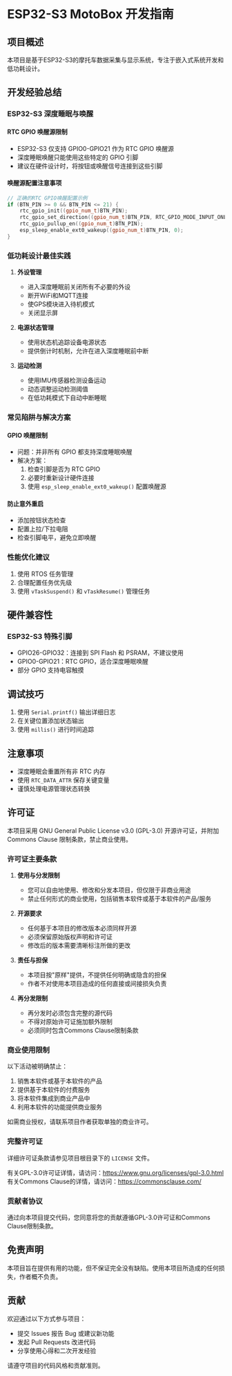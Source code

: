 # ESP32-S3 MotoBox 开发指南

## 项目概述
本项目是基于ESP32-S3的摩托车数据采集与显示系统，专注于嵌入式系统开发和低功耗设计。

## 开发经验总结

### ESP32-S3 深度睡眠与唤醒

#### RTC GPIO 唤醒源限制
- ESP32-S3 仅支持 GPIO0-GPIO21 作为 RTC GPIO 唤醒源
- 深度睡眠唤醒只能使用这些特定的 GPIO 引脚
- 建议在硬件设计时，将按钮或唤醒信号连接到这些引脚

#### 唤醒源配置注意事项
```cpp
// 正确的RTC GPIO唤醒配置示例
if (BTN_PIN >= 0 && BTN_PIN <= 21) {
    rtc_gpio_init((gpio_num_t)BTN_PIN);
    rtc_gpio_set_direction((gpio_num_t)BTN_PIN, RTC_GPIO_MODE_INPUT_ONLY);
    rtc_gpio_pullup_en((gpio_num_t)BTN_PIN);
    esp_sleep_enable_ext0_wakeup((gpio_num_t)BTN_PIN, 0); 
}
```

### 低功耗设计最佳实践

1. **外设管理**
   - 进入深度睡眠前关闭所有不必要的外设
   - 断开WiFi和MQTT连接
   - 使GPS模块进入待机模式
   - 关闭显示屏

2. **电源状态管理**
   - 使用状态机追踪设备电源状态
   - 提供倒计时机制，允许在进入深度睡眠前中断

3. **运动检测**
   - 使用IMU传感器检测设备运动
   - 动态调整运动检测阈值
   - 在低功耗模式下自动中断睡眠

### 常见陷阱与解决方案

#### GPIO 唤醒限制
- 问题：并非所有 GPIO 都支持深度睡眠唤醒
- 解决方案：
  1. 检查引脚是否为 RTC GPIO
  2. 必要时重新设计硬件连接
  3. 使用 `esp_sleep_enable_ext0_wakeup()` 配置唤醒源

#### 防止意外重启
- 添加按钮状态检查
- 配置上拉/下拉电阻
- 检查引脚电平，避免立即唤醒

### 性能优化建议

1. 使用 RTOS 任务管理
2. 合理配置任务优先级
3. 使用 `vTaskSuspend()` 和 `vTaskResume()` 管理任务

## 硬件兼容性

### ESP32-S3 特殊引脚
- GPIO26-GPIO32：连接到 SPI Flash 和 PSRAM，不建议使用
- GPIO0-GPIO21：RTC GPIO，适合深度睡眠唤醒
- 部分 GPIO 支持电容触摸

## 调试技巧

1. 使用 `Serial.printf()` 输出详细日志
2. 在关键位置添加状态输出
3. 使用 `millis()` 进行时间追踪

## 注意事项

- 深度睡眠会重置所有非 RTC 内存
- 使用 `RTC_DATA_ATTR` 保存关键变量
- 谨慎处理电源管理状态转换

## 许可证

本项目采用 GNU General Public License v3.0 (GPL-3.0) 开源许可证，并附加 Commons Clause 限制条款，禁止商业使用。

### 许可证主要条款

1. **使用与分发限制**
   - 您可以自由地使用、修改和分发本项目，但仅限于非商业用途
   - 禁止任何形式的商业使用，包括销售本软件或基于本软件的产品/服务

2. **开源要求**
   - 任何基于本项目的修改版本必须同样开源
   - 必须保留原始版权声明和许可证
   - 修改后的版本需要清晰标注所做的更改

3. **责任与担保**
   - 本项目按"原样"提供，不提供任何明确或隐含的担保
   - 作者不对使用本项目造成的任何直接或间接损失负责

4. **再分发限制**
   - 再分发时必须包含完整的源代码
   - 不得对原始许可证施加额外限制
   - 必须同时包含Commons Clause限制条款

### 商业使用限制

以下活动被明确禁止：

1. 销售本软件或基于本软件的产品
2. 提供基于本软件的付费服务
3. 将本软件集成到商业产品中
4. 利用本软件的功能提供商业服务

如需商业授权，请联系项目作者获取单独的商业许可。

### 完整许可证

详细许可证条款请参见项目根目录下的 `LICENSE` 文件。

有关GPL-3.0许可证详情，请访问：https://www.gnu.org/licenses/gpl-3.0.html
有关Commons Clause的详情，请访问：https://commonsclause.com/

### 贡献者协议

通过向本项目提交代码，您同意将您的贡献遵循GPL-3.0许可证和Commons Clause限制条款。

## 免责声明

本项目旨在提供有用的功能，但不保证完全没有缺陷。使用本项目所造成的任何损失，作者概不负责。

## 贡献

欢迎通过以下方式参与项目：
- 提交 Issues 报告 Bug 或建议新功能
- 发起 Pull Requests 改进代码
- 分享使用心得和二次开发经验

请遵守项目的代码风格和贡献准则。
